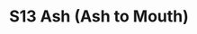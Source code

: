---
title: S13 Ash (Ash to Mouth)
permalink: "/teams/s13-ash"
teamslug: s13-ash
members:
- JW - Captain
- Scott Graham - QB
- Clay Arnold
- Brandon Benjamin
- JC Chiuco
- Jonathan Cothran
- Seaton Croswell
- Daniel Erkenbrack
- Kyle McKinney
- James Rowe
- Tariq Seifuddin
- Jay Stetz
teamid: 4808
name: S13 Ash
color: Ash to Mouth
division: ''
---